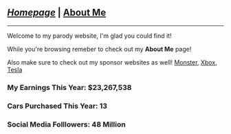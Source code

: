 ## [_Homepage_](/README.md) | [About Me](/final.md)
***
Welcome to my parody website, I'm glad you could find it!

While you're browsing remeber to check out my **About Me** page!

Also make sure to check out my sponsor websites as well!
[Monster](https://www.monsterenergy.com), [Xbox](www.xbox.com), [Tesla](www.tesla.com)

### My Earnings This Year: $23,267,538
### Cars Purchased This Year: 13
### Social Media Folllowers: 48 Million

